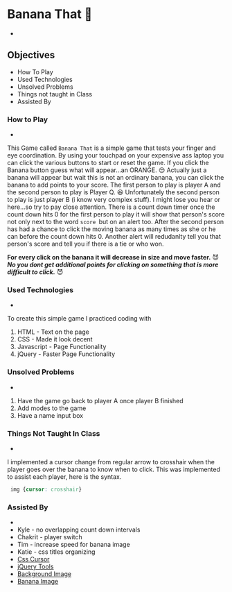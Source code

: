 # Banana That :banana:
-

## Objectives
- How To Play
- Used Technologies
- Unsolved Problems
- Things not taught in Class
- Assisted By

### How to Play
-
This Game called `Banana That` is a simple game that tests your finger and eye coordination. By using your touchpad on your expensive ass laptop you can click the various buttons to start or reset the game. If you click the Banana button guess what will appear...an ORANGE. :unamused: Actually just a banana will appear but wait this is not an ordinary banana, you can click the banana to add points to your score. The first person to play is player A and the second person to play is Player Q. :satisfied: Unfortunately the second person to play is just player B (i know very complex stuff). I might lose you hear or here...so try to pay close attention. There is a count down timer once the count down hits 0 for the first person to play it will show that person's score not only next to the word `score `but on an alert too. After the second person has had a chance to click the moving banana as many times as she or he can before the count down hits 0. Another alert will redudanlty tell you that person's score and tell you if there is a tie or who won. 

**For every click on the banana it will decrease in size and move faster.** :smiling_imp: ***No you dont get additional points for clicking on something that is more difficult to click.*** :smiling_imp:

### Used Technologies
-
To create this simple game I practiced coding with

1. HTML - Text on the page
2. CSS - Made it look decent
3. Javascript - Page Functionality
4. jQuery - Faster Page Functionality

### Unsolved Problems 
-
1. Have the game go back to player A once player B finished
2. Add modes to the game
3. Have a name input box

### Things Not Taught In Class
-

I implemented a cursor change from regular arrow to crosshair when the player goes over the banana to know when to click. This was implemented to assist each player, here is the syntax.

```css
 img {cursor: crosshair}

```

### Assisted By
-
- Kyle - no overlapping count down intervals 
- Chakrit - player switch
- Tim - increase speed for banana image
- Katie - css titles organizing
- [Css Cursor](https://css-tricks.com/almanac/properties/c/cursor/)
- [jQuery Tools](http://api.jquery.com/)
- [Background Image](https://image.shutterstock.com/z/stock-vector-vector-cartoon-illustration-of-background-morning-jungle-bright-jungle-with-ferns-and-flowers-for-536303545.jpg)
- [Banana Image](http://www.picquery.com/cartoon-banana_%7C2viaFKDu9D08d28*AcMkIquq%7CN6gcLPiQ%7C9QcZkjCA/)
